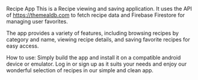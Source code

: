 Recipe App
This is a Recipe viewing and saving application. It uses the API of https://themealdb.com to fetch recipe data and Firebase Firestore for managing user favorites.

The app provides a variety of features, including browsing recipes by category and name, viewing recipe details, and saving favorite recipes for easy access.


How to use:
Simply build the app and install it on a compatible android device or emulator. Log in or sign up as it suits your needs and enjoy our wonderful selection of recipes in our simple and clean app.




